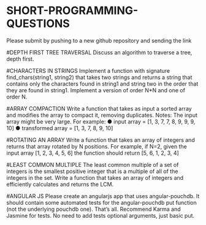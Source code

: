 # SHORT-PROGRAMMING-QUESTIONS
Please submit by pushing to a new github repository and sending the link

#DEPTH FIRST TREE TRAVERSAL
Discuss an algorithm to traverse a tree, depth first.

#CHARACTERS IN STRINGS
Implement a function with signature find_chars(string1, string2) that takes two strings and returns a string that
contains only the characters found in string1 and string two in the order that they are found in string1. Implement
a version of order N*N and one of order N.

#ARRAY COMPACTION
Write a function that takes as input a sorted array and modifies the array to compact it, removing duplicates.
Notes: The input array might be very large.
For example:
● input array = [1, 3, 7, 7, 8, 9, 9, 9, 10]
● transformed array = [1, 3, 7, 8, 9, 10]

#ROTATING AN ARRAY
Write a function that takes an array of integers and returns that array rotated by N positions.
For example, if N=2, given the input array [1, 2, 3, 4, 5, 6] the function should return [5, 6, 1, 2, 3, 4]

#LEAST COMMON MULTIPLE
The least common multiple of a set of integers is the smallest positive integer that is a multiple of all of the
integers in the set.
Write a function that takes an array of integers and efficiently calculates and returns the LCM.

#ANGULAR JS
Please create an angularjs app that uses angular-pouchdb. It should contain some automated tests for the
angular-pouchdb put function (not the underlying pouchdb one). That’s all. Recommend Karma and Jasmine for
tests. No need to add tests optional arguments, just basic put.
